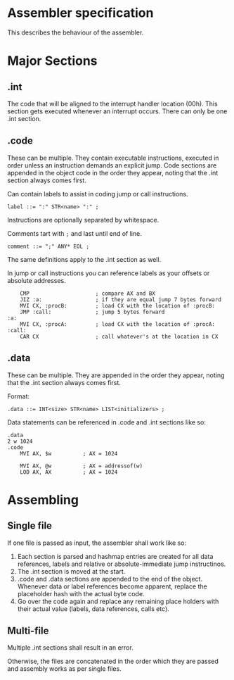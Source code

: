 Assembler specification
=======================

This describes the behaviour of the assembler.

Major Sections
==============

.int
----

The code that will be aligned to the interrupt handler location (00h). This section gets executed whenever an interrupt occurs. There can only be one .int section.

.code
-----

These can be multiple. They contain executable instructions, executed in order unless an instruction demands an explicit jump. Code sections are appended in the object code in the order they appear, noting that the .int section always comes first.

Can contain labels to assist in coding jump or call instructions.

```
label ::= ":" STR<name> ":" ;
```

Instructions are optionally separated by whitespace.

Comments tart with `;` and last until end of line.

```
comment ::= ";" ANY* EOL ;
```

The same definitions apply to the .int section as well.

In jump or call instructions you can reference labels as your offsets or absolute addresses.

```
    CMP                     ; compare AX and BX
    JIZ :a:                 ; if they are equal jump 7 bytes forward
    MVI CX, :procB:         ; load CX with the location of :procB:
    JMP :call:              ; jump 5 bytes forward
:a:
    MVI CX, :procA:         ; load CX with the location of :procA:
:call:
    CAR CX                  ; call whatever's at the location in CX
```

.data
-----

These can be multiple. They are appended in the order they appear, noting that the .int section always comes first.

Format:
```
.data ::= INT<size> STR<name> LIST<initializers> ;
```

Data statements can be referenced in .code and .int sections like so:
```
.data
2 w 1024
.code
    MVI AX, $w          ; AX = 1024

    MVI AX, @w          ; AX = addressof(w)
    LOD AX, AX          ; AX = 1024
```

Assembling
==========

Single file
-----------

If one file is passed as input, the assembler shall work like so:

1. Each section is parsed and hashmap entries are created for all data references, labels and relative or absolute-immediate jump instructinos.
2. The .int section is moved at the start.
3. .code and .data sections are appended to the end of the object. Whenever data or label references become apparent, replace the placeholder hash with the actual byte code.
4. Go over the code again and replace any remaining place holders with their actual value (labels, data references, calls etc).

Multi-file
----------

Multiple .int sections shall result in an error.

Otherwise, the files are concatenated in the order which they are passed and assembly works as per single files.
